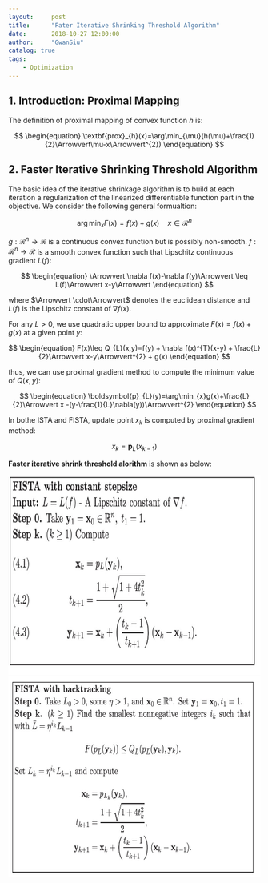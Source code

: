 ```yaml
---
layout:     post
title:      "Fater Iterative Shrinking Threshold Algorithm"
date:       2018-10-27 12:00:00
author:     "GwanSiu"
catalog: true
tags:
    - Optimization
---
```


## 1. Introduction: Proximal Mapping

The definition of proximal mapping of convex function $h$ is:

$$
\begin{equation}
\textbf{prox}_{h}(x)=\arg\min_{\mu}(h(\mu)+\frac{1}{2}\Arrowvert\mu-x\Arrowvert^{2})
\end{equation}
$$

## 2. Faster Iterative Shrinking Threshold Algorithm

The basic idea of the iterative shrinkage algorithm is to build at each iteration a regularization of the linearized differentiable function part in the objective. We consider the following general formualtion:

$$
\begin{equation}
\arg\min_{x}F(x)=f(x)+g(x)\quad x\in\mathcal{R}^{n}
\end{equation}
$$

$g:\mathcal{R}^{n}\rightarrow\mathcal{R}$ is a continuous convex function but is possibly non-smooth.
$f:\mathcal{R}^{n}\rightarrow\mathcal{R}$ is a smooth convex function such that Lipschitz continuous gradient $L(f)$:

$$
\begin{equation}
\Arrowvert \nabla f(x)-\nabla f(y)\Arrowvert \leq L(f)\Arrowvert x-y\Arrowvert
\end{equation}
$$

where $\Arrowvert \cdot\Arrowvert$ denotes the euclidean distance and $L(f)$ is the Lipschitz constant of $\nabla f(x)$.

For any $L>0$, we use quadratic upper bound to approximate $F(x)=f(x)+g(x)$ at a given point $y$:

$$
\begin{equation}
F(x)\leq Q_{L}(x,y)=f(y) + \nabla f(x)^{T}(x-y) + \frac{L}{2}\Arrowvert x-y\Arrowvert^{2} + g(x)
\end{equation}
$$

thus, we can use proximal gradient method  to compute the minimum value of $Q(x,y)$:

$$
\begin{equation}
\boldsymbol{p}_{L}(y)=\arg\min_{x}g(x)+\frac{L}{2}\Arrowvert x -(y-\frac{1}{L}\nabla(y))\Arrowvert^{2}
\end{equation}
$$

In bothe ISTA and FISTA, update point $x_{k}$ is computed by proximal gradient method:

$$
\begin{equation}
x_{k}=\boldsymbol{p}_{L}(x_{k-1})
\end{equation}
$$

**Faster iterative shrink threshold alorithm** is shown as below:

<img src="https://raw.githubusercontent.com/Gwan-Siu/BlogCode/master/other/89336BED-0CFA-437F-BB3E-D27CD56364B2.png" width = "600" height = "400"/>

<img src="https://raw.githubusercontent.com/Gwan-Siu/BlogCode/master/other/7B022C07-3983-4F04-8B55-3DE7D79918EF.png" width = "600" height = "400"/>
